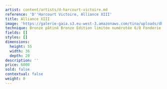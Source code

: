 ```yaml
---
artist: content/artists/d-harcourt-victoire.md
reference: 'D''Harcourt Victoire, Alliance XIII'
title: Alliance XIII
image: 'https://galerie-gaia.s3.eu-west-3.amazonaws.com/tina/uploads/dharcourt-victoire/galerie-gaia-victoire d''harcourt-55X36X20-2:8.jpg'
technique: Bronze pâtiné Bronze Edition limitée numérotée 6/8 Fonderie Fusions David Gourcuff
fields: []
styles: []
dimensions:
  height: 55
  width: 36
  depth: 20
description: ''
price: 6000
sold: false
contextual: false
weight: 0
---
```


